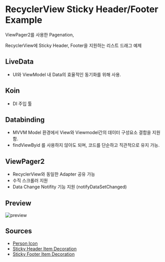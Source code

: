 # RecyclerView Sticky Header/Footer Example



ViewPager2를 사용한 Pagenation,

RecyclerView에 Sticky Header, Footer을 지원하는 리스트 드래그 예제





## LiveData

-  UI와 ViewModel 내 Data의 효율적인 동기화를 위해 사용.





## Koin

- DI 주입 툴






## Databinding

- MVVM Model 환경에서 View와 Viewmodel간의 데이터 구성요소 결합을 지원함.
- findViewByid 를 사용하지 않아도 되며, 코드를 단순하고 직관적으로 유지 가능.





## ViewPager2 

- RecyclerView와 동일한 Adapter 공유 가능
- 수직 스크롤러 지원
- Data Change Notifity 기능 지원 (notifyDataSetChanged)





## Preview

![preview](https://github.com/danggai/Recyclerview_Sticky_HeaderFooter_Example/blob/master/preview.gif)



## Sources

- [Person Icon](https://icons8.com/icons/set/person)
- [Sticky Header Item Decoration](https://github.com/zendesk/zopim-sticky-headers-recyclerview/blob/master/sample/src/main/java/com/timehop/stickyheadersrecyclerview/sample/DividerDecoration.java)
- [Sticky Footer Item Decoration](https://stackoverflow.com/questions/33890709/how-implement-sticky-footer-in-recyclerview)
